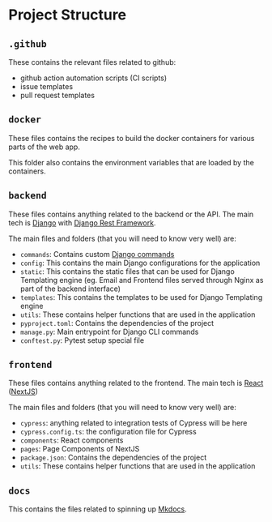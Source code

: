 # Project Structure

## `.github`
These contains the relevant files related to github:

- github action automation scripts (CI scripts)
- issue templates
- pull request templates

## `docker`
These files contains the recipes to build the docker containers for various parts of the web app.

This folder also contains the environment variables that are loaded by the containers.

## `backend`
These files contains anything related to the backend or the API. The main tech is [Django](https://www.djangoproject.com/) with [Django Rest Framework](https://www.django-rest-framework.org/).

The main files and folders (that you will need to know very well) are:
- `commands`: Contains custom [Django commands](https://docs.djangoproject.com/en/4.0/howto/custom-management-commands/)
- `config`: This contains the main Django configurations for the application
- `static`: This contains the static files that can be used for Django Templating engine (eg. Email and Frontend files served through Nginx as part of the backend interface)
- `templates`: This contains the templates to be used for Django Templating engine
- `utils`: These contains helper functions that are used in the application
- `pyproject.toml`: Contains the dependencies of the project
- `manage.py`: Main entrypoint for Django CLI commands
- `conftest.py`: Pytest setup special file

## `frontend`
These files contains anything related to the frontend. The main tech is [React](https://reactjs.org/) ([NextJS](https://nextjs.org/))

The main files and folders (that you will need to know very well) are:

- `cypress`: anything related to integration tests of Cypress will be here
- `cypress.config.ts`: the configuration file for Cypress
- `components`: React components
- `pages`: Page Components of NextJS
- `package.json`: Contains the dependencies of the project
- `utils`: These contains helper functions that are used in the application

## `docs`

This contains the files related to spinning up [Mkdocs](https://squidfunk.github.io/mkdocs-material/).